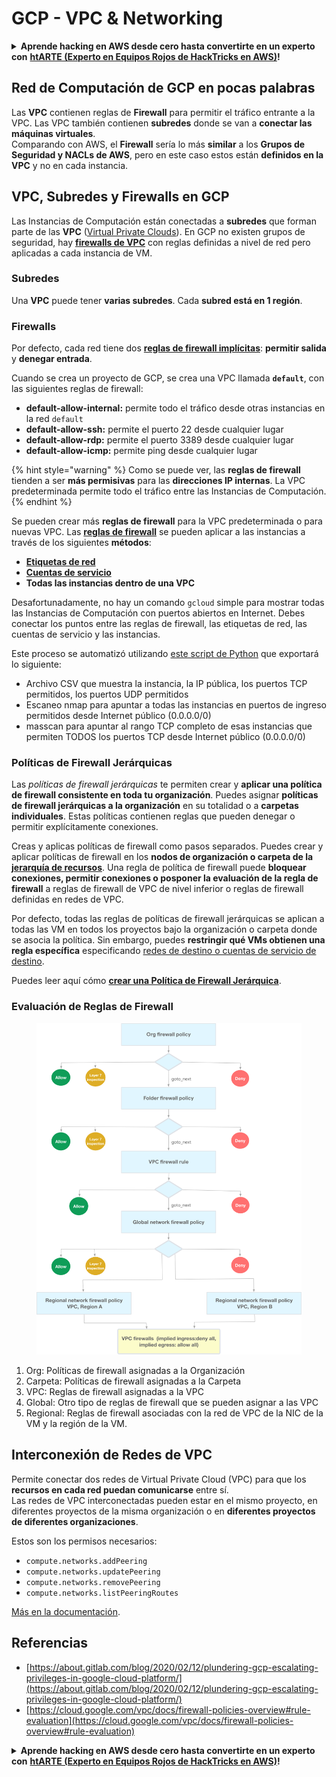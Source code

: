 # GCP - VPC & Networking

<details>

<summary><strong>Aprende hacking en AWS desde cero hasta convertirte en un experto con</strong> <a href="https://training.hacktricks.xyz/courses/arte"><strong>htARTE (Experto en Equipos Rojos de HackTricks en AWS)</strong></a><strong>!</strong></summary>

Otras formas de apoyar a HackTricks:

* Si deseas ver a tu **empresa anunciada en HackTricks** o **descargar HackTricks en PDF** ¡Consulta los [**PLANES DE SUSCRIPCIÓN**](https://github.com/sponsors/carlospolop)!
* Obtén la [**merchandising oficial de PEASS & HackTricks**](https://peass.creator-spring.com)
* Descubre [**La Familia PEASS**](https://opensea.io/collection/the-peass-family), nuestra colección de [**NFTs**](https://opensea.io/collection/the-peass-family) exclusivos
* **Únete al** 💬 [**grupo de Discord**](https://discord.gg/hRep4RUj7f) o al [**grupo de telegram**](https://t.me/peass) o **síguenos** en **Twitter** 🐦 [**@hacktricks\_live**](https://twitter.com/hacktricks\_live)**.**
* **Comparte tus trucos de hacking enviando PRs a los repositorios de** [**HackTricks**](https://github.com/carlospolop/hacktricks) y [**HackTricks Cloud**](https://github.com/carlospolop/hacktricks-cloud).

</details>

## **Red de Computación de GCP en pocas palabras**

Las **VPC** contienen reglas de **Firewall** para permitir el tráfico entrante a la VPC. Las VPC también contienen **subredes** donde se van a **conectar las máquinas virtuales**.\
Comparando con AWS, el **Firewall** sería lo más **similar** a los **Grupos de Seguridad y NACLs de AWS**, pero en este caso estos están **definidos en la VPC** y no en cada instancia.

## **VPC, Subredes y Firewalls en GCP**

Las Instancias de Computación están conectadas a **subredes** que forman parte de las **VPC** ([Virtual Private Clouds](https://cloud.google.com/vpc/docs/vpc)). En GCP no existen grupos de seguridad, hay [**firewalls de VPC**](https://cloud.google.com/vpc/docs/firewalls) con reglas definidas a nivel de red pero aplicadas a cada instancia de VM.

### Subredes

Una **VPC** puede tener **varias subredes**. Cada **subred está en 1 región**.

### Firewalls

Por defecto, cada red tiene dos [**reglas de firewall implícitas**](https://cloud.google.com/vpc/docs/firewalls#default\_firewall\_rules): **permitir salida** y **denegar entrada**.

Cuando se crea un proyecto de GCP, se crea una VPC llamada **`default`**, con las siguientes reglas de firewall:

* **default-allow-internal:** permite todo el tráfico desde otras instancias en la red `default`
* **default-allow-ssh:** permite el puerto 22 desde cualquier lugar
* **default-allow-rdp:** permite el puerto 3389 desde cualquier lugar
* **default-allow-icmp:** permite ping desde cualquier lugar

{% hint style="warning" %}
Como se puede ver, las **reglas de firewall** tienden a ser **más permisivas** para las **direcciones IP internas**. La VPC predeterminada permite todo el tráfico entre las Instancias de Computación.
{% endhint %}

Se pueden crear más **reglas de firewall** para la VPC predeterminada o para nuevas VPC. Las [**reglas de firewall**](https://cloud.google.com/vpc/docs/firewalls) se pueden aplicar a las instancias a través de los siguientes **métodos**:

* [**Etiquetas de red**](https://cloud.google.com/vpc/docs/add-remove-network-tags)
* [**Cuentas de servicio**](https://cloud.google.com/vpc/docs/firewalls#serviceaccounts)
* **Todas las instancias dentro de una VPC**

Desafortunadamente, no hay un comando `gcloud` simple para mostrar todas las Instancias de Computación con puertos abiertos en Internet. Debes conectar los puntos entre las reglas de firewall, las etiquetas de red, las cuentas de servicio y las instancias.

Este proceso se automatizó utilizando [este script de Python](https://gitlab.com/gitlab-com/gl-security/gl-redteam/gcp\_firewall\_enum) que exportará lo siguiente:

* Archivo CSV que muestra la instancia, la IP pública, los puertos TCP permitidos, los puertos UDP permitidos
* Escaneo nmap para apuntar a todas las instancias en puertos de ingreso permitidos desde Internet público (0.0.0.0/0)
* masscan para apuntar al rango TCP completo de esas instancias que permiten TODOS los puertos TCP desde Internet público (0.0.0.0/0)

### Políticas de Firewall Jerárquicas <a href="#hierarchical-firewall-policies" id="hierarchical-firewall-policies"></a>

Las _políticas de firewall jerárquicas_ te permiten crear y **aplicar una política de firewall consistente en toda tu organización**. Puedes asignar **políticas de firewall jerárquicas a la organización** en su totalidad o a **carpetas individuales**. Estas políticas contienen reglas que pueden denegar o permitir explícitamente conexiones.

Creas y aplicas políticas de firewall como pasos separados. Puedes crear y aplicar políticas de firewall en los **nodos de organización o carpeta de la** [**jerarquía de recursos**](https://cloud.google.com/resource-manager/docs/cloud-platform-resource-hierarchy). Una regla de política de firewall puede **bloquear conexiones, permitir conexiones o posponer la evaluación de la regla de firewall** a reglas de firewall de VPC de nivel inferior o reglas de firewall definidas en redes de VPC.

Por defecto, todas las reglas de políticas de firewall jerárquicas se aplican a todas las VM en todos los proyectos bajo la organización o carpeta donde se asocia la política. Sin embargo, puedes **restringir qué VMs obtienen una regla específica** especificando [redes de destino o cuentas de servicio de destino](https://cloud.google.com/vpc/docs/firewall-policies#targets).

Puedes leer aquí cómo [**crear una Política de Firewall Jerárquica**](https://cloud.google.com/vpc/docs/using-firewall-policies#gcloud).

### Evaluación de Reglas de Firewall

<figure><img src="../../../../.gitbook/assets/image.png" alt=""><figcaption></figcaption></figure>

1. Org: Políticas de firewall asignadas a la Organización
2. Carpeta: Políticas de firewall asignadas a la Carpeta
3. VPC: Reglas de firewall asignadas a la VPC
4. Global: Otro tipo de reglas de firewall que se pueden asignar a las VPC
5. Regional: Reglas de firewall asociadas con la red de VPC de la NIC de la VM y la región de la VM.

## Interconexión de Redes de VPC

Permite conectar dos redes de Virtual Private Cloud (VPC) para que los **recursos en cada red puedan comunicarse** entre sí.\
Las redes de VPC interconectadas pueden estar en el mismo proyecto, en diferentes proyectos de la misma organización o en **diferentes proyectos de diferentes organizaciones**.

Estos son los permisos necesarios:

* `compute.networks.addPeering`
* `compute.networks.updatePeering`
* `compute.networks.removePeering`
* `compute.networks.listPeeringRoutes`

[Más en la documentación](https://cloud.google.com/vpc/docs/vpc-peering).

## Referencias

* [https://about.gitlab.com/blog/2020/02/12/plundering-gcp-escalating-privileges-in-google-cloud-platform/](https://about.gitlab.com/blog/2020/02/12/plundering-gcp-escalating-privileges-in-google-cloud-platform/)
* [https://cloud.google.com/vpc/docs/firewall-policies-overview#rule-evaluation](https://cloud.google.com/vpc/docs/firewall-policies-overview#rule-evaluation)

<details>

<summary><strong>Aprende hacking en AWS desde cero hasta convertirte en un experto con</strong> <a href="https://training.hacktricks.xyz/courses/arte"><strong>htARTE (Experto en Equipos Rojos de HackTricks en AWS)</strong></a><strong>!</strong></summary>

Otras formas de apoyar a HackTricks:

* Si deseas ver a tu **empresa anunciada en HackTricks** o **descargar HackTricks en PDF** ¡Consulta los [**PLANES DE SUSCRIPCIÓN**](https://github.com/sponsors/carlospolop)!
* Obtén la [**merchandising oficial de PEASS & HackTricks**](https://peass.creator-spring.com)
* Descubre [**La Familia PEASS**](https://opensea.io/collection/the-peass-family), nuestra colección de [**NFTs**](https://opensea.io/collection/the-peass-family) exclusivos
* **Únete al** 💬 [**grupo de Discord**](https://discord.gg/hRep4RUj7f) o al [**grupo de telegram**](https://t.me/peass) o **síguenos** en **Twitter** 🐦 [**@hacktricks\_live**](https://twitter.com/hacktricks\_live)**.**
* **Comparte tus trucos de hacking enviando PRs a los repositorios de** [**HackTricks**](https://github.com/carlospolop/hacktricks) y [**HackTricks Cloud**](https://github.com/carlospolop/hacktricks-cloud).

</details>
